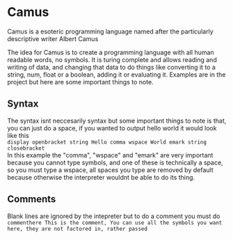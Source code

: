 # Camus
Camus is a esoteric programming language named after the particularly descriptive writer Albert Camus<br>

The idea for Camus is to create a programming language with all human readable words, no symbols. It is turing complete and allows reading and writing of data, and changing that data to do things like converting it to a string, num, float or a boolean, adding it or evaluating it. Examples are in the project but here are some important things to note.

## Syntax

The syntax isnt neccesarily syntax but some important things to note is that, you can just do a space, if you wanted to output hello world it would look like this<br>
`display openbracket string Hello comma wspace World emark string closebracket`<br>
In this example the "comma", "wspace" and "emark" are very important because you cannot type symbols, and one of these is technically a space, so you must type a wspace, all spaces you type are removed by default because otherwise the interpreter wouldnt be able to do its thing.<br>



## Comments
Blank lines are ignored by the intepreter but to do a comment you must do<br>
`commenthere This is the comment, You can use all the symbols you want here, they are not factored in, rather passed`

